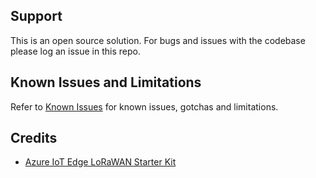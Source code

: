 
## Support

This is an open source solution.
For bugs and issues with the codebase please log an issue in this repo.

## Known Issues and Limitations

Refer to [Known Issues](https://github.com/CGI-FR/IoT-Hub-Portal/issues) for known issues, gotchas and limitations.

## Credits

* [Azure IoT Edge LoRaWAN Starter Kit](https://github.com/Azure/iotedge-lorawan-starterkit)